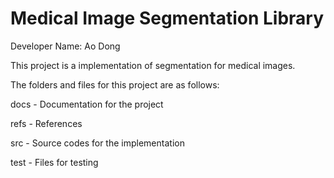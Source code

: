 # Medical Image Segmentation Library

Developer Name: Ao Dong

This project is a implementation of segmentation for medical images.

The folders and files for this project are as follows:

docs - Documentation for the project

refs - References

src - Source codes for the implementation

test - Files for testing
